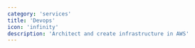 ```yaml
---
category: 'services'
title: 'Devops'
icon: 'infinity'
description: 'Architect and create infrastructure in AWS'
---
```

